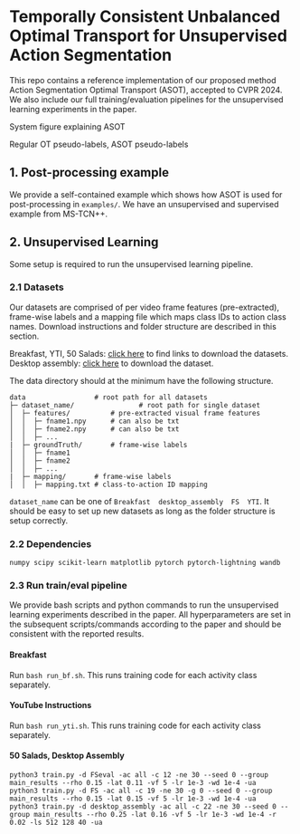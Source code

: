 # Temporally Consistent Unbalanced Optimal Transport for Unsupervised Action Segmentation

This repo contains a reference implementation of our proposed method Action Segmentation Optimal Transport (ASOT), accepted to CVPR 2024. We also include our full training/evaluation pipelines for the unsupervised learning experiments in the paper.

System figure explaining ASOT

Regular OT pseudo-labels, ASOT pseudo-labels

## 1. Post-processing example

We provide a self-contained example which shows how ASOT is used for post-processing in `examples/`. We have an unsupervised and supervised example from MS-TCN++.

## 2. Unsupervised Learning

Some setup is required to run the unsupervised learning pipeline. 

### 2.1 Datasets

Our datasets are comprised of per video frame features (pre-extracted), frame-wise labels and a mapping file which maps class IDs to action class names. Download instructions and folder structure are described in this section.

Breakfast, YTI, 50 Salads: [click here](https://github.com/Annusha/unsup_temp_embed/blob/master/HOWTO_master.md) to find links to download the datasets.
Desktop assembly: [click here](https://drive.google.com/drive/folders/1m7ljnnnd5kJ_Hi4Ir-sdNZRDFSqT1sHd) to download the dataset.

The data directory should at the minimum have the following structure.

```
data                 # root path for all datasets
├─ dataset_name/                # root path for single dataset
│  ├─ features/          # pre-extracted visual frame features
│  │  ├─ fname1.npy      # can also be txt
│  │  ├─ fname2.npy      # can also be txt
│  │  ├─ ...      
|  ├─ groundTruth/       # frame-wise labels
│  │  ├─ fname1 
│  │  ├─ fname2
│  │  ├─ ...      
|  ├─ mapping/       # frame-wise labels
│  │  ├─ mapping.txt # class-to-action ID mapping
```

`dataset_name` can be one of `Breakfast  desktop_assembly  FS  YTI`. It should be easy to set up new datasets as long as the folder structure is setup correctly.

### 2.2 Dependencies

`numpy scipy scikit-learn matplotlib pytorch pytorch-lightning wandb`

### 2.3 Run train/eval pipeline

We provide bash scripts and python commands to run the unsupervised learning experiments described in the paper. All hyperparameters are set in the subsequent scripts/commands according to the paper and should be consistent with the reported results.

#### Breakfast

Run `bash run_bf.sh`. This runs training code for each activity class separately.

#### YouTube Instructions

Run `bash run_yti.sh`. This runs training code for each activity class separately.

#### 50 Salads, Desktop Assembly

```
python3 train.py -d FSeval -ac all -c 12 -ne 30 --seed 0 --group main_results --rho 0.15 -lat 0.11 -vf 5 -lr 1e-3 -wd 1e-4 -ua
python3 train.py -d FS -ac all -c 19 -ne 30 -g 0 --seed 0 --group main_results --rho 0.15 -lat 0.15 -vf 5 -lr 1e-3 -wd 1e-4 -ua
python3 train.py -d desktop_assembly -ac all -c 22 -ne 30 --seed 0 --group main_results --rho 0.25 -lat 0.16 -vf 5 -lr 1e-3 -wd 1e-4 -r 0.02 -ls 512 128 40 -ua
```
